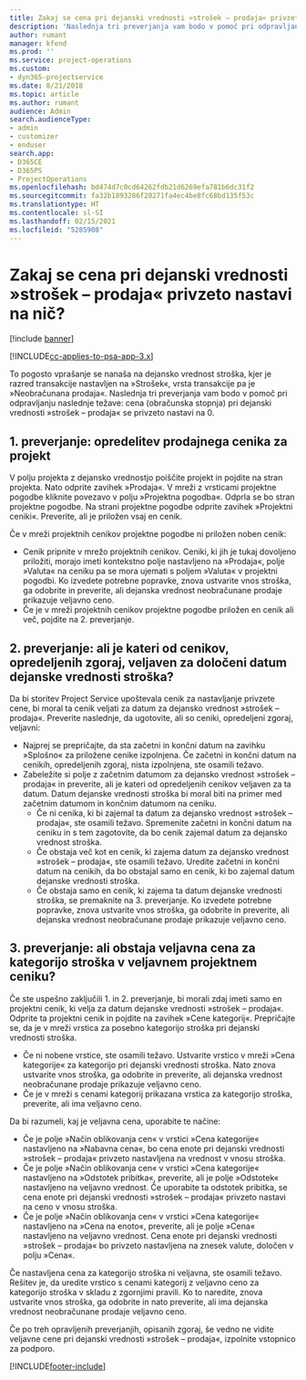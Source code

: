 ```yaml
---
title: Zakaj se cena pri dejanski vrednosti »strošek – prodaja« privzeto nastavi na nič?
description: 'Naslednja tri preverjanja vam bodo v pomoč pri odpravljanju naslednje težave: cena pri dejanski vrednosti »strošek – prodaja« se privzeto nastavi na 0.'
author: rumant
manager: kfend
ms.prod: ''
ms.service: project-operations
ms.custom:
- dyn365-projectservice
ms.date: 8/21/2018
ms.topic: article
ms.author: rumant
audience: Admin
search.audienceType:
- admin
- customizer
- enduser
search.app:
- D365CE
- D365PS
- ProjectOperations
ms.openlocfilehash: bd474d7c0cd64262fdb21d6269efa781b6dc31f2
ms.sourcegitcommit: fa32b1893286f20271fa4ec4be8fc68bd135f53c
ms.translationtype: HT
ms.contentlocale: sl-SI
ms.lasthandoff: 02/15/2021
ms.locfileid: "5285908"
---
```

# <a name="why-is-the-price-defaulting-to-zero-on-expense-sales-actuals"></a>Zakaj se cena pri dejanski vrednosti »strošek – prodaja« privzeto nastavi na nič?

[!include [banner](../includes/psa-now-project-operations.md)]

[!INCLUDE[cc-applies-to-psa-app-3.x](../includes/cc-applies-to-psa-app-3x.md)]

To pogosto vprašanje se nanaša na dejansko vrednost stroška, kjer je razred transakcije nastavljen na »Strošek«, vrsta transakcije pa je »Neobračunana prodaja«. Naslednja tri preverjanja vam bodo v pomoč pri odpravljanju naslednje težave: cena (obračunska stopnja) pri dejanski vrednosti »strošek – prodaja« se privzeto nastavi na 0.

## <a name="check-1-identify-the-sales-price-list-for-project"></a>1. preverjanje: opredelitev prodajnega cenika za projekt

V polju projekta z dejansko vrednostjo poiščite projekt in pojdite na stran projekta. Nato odprite zavihek »Prodaja«. V mreži z vrsticami projektne pogodbe kliknite povezavo v polju »Projektna pogodba«. Odprla se bo stran projektne pogodbe. Na strani projektne pogodbe odprite zavihek »Projektni ceniki«. Preverite, ali je priložen vsaj en cenik.

Če v mreži projektnih cenikov projektne pogodbe ni priložen noben cenik:

- Cenik pripnite v mrežo projektnih cenikov. Ceniki, ki jih je tukaj dovoljeno priložiti, morajo imeti kontekstno polje nastavljeno na »Prodaja«, polje »Valuta« na ceniku pa se mora ujemati s poljem »Valuta« v projektni pogodbi. Ko izvedete potrebne popravke, znova ustvarite vnos stroška, ga odobrite in preverite, ali dejanska vrednost neobračunane prodaje prikazuje veljavno ceno.
- Če je v mreži projektnih cenikov projektne pogodbe priložen en cenik ali več, pojdite na 2. preverjanje.

## <a name="check-2-are-any-of-the-price-lists-identified-above-valid-for-the-specific-date-of-the-expense-actual"></a>2. preverjanje: ali je kateri od cenikov, opredeljenih zgoraj, veljaven za določeni datum dejanske vrednosti stroška?

Da bi storitev Project Service upoštevala cenik za nastavljanje privzete cene, bi moral ta cenik veljati za datum za dejansko vrednost »strošek – prodaja«. Preverite naslednje, da ugotovite, ali so ceniki, opredeljeni zgoraj, veljavni:

- Najprej se prepričajte, da sta začetni in končni datum na zavihku »Splošno« za priložene cenike izpolnjena. Če začetni in končni datum na cenikih, opredeljenih zgoraj, nista izpolnjena, ste osamili težavo. 
- Zabeležite si polje z začetnim datumom za dejansko vrednost »strošek – prodaja« in preverite, ali je kateri od opredeljenih cenikov veljaven za ta datum. Datum dejanske vrednosti stroška bi moral biti na primer med začetnim datumom in končnim datumom na ceniku. 
    - Če ni cenika, ki bi zajemal ta datum za dejansko vrednost »strošek – prodaja«, ste osamili težavo. Spremenite začetni in končni datum na ceniku in s tem zagotovite, da bo cenik zajemal datum za dejansko vrednost stroška. 
    - Če obstaja več kot en cenik, ki zajema datum za dejansko vrednost »strošek – prodaja«, ste osamili težavo. Uredite začetni in končni datum na cenikih, da bo obstajal samo en cenik, ki bo zajemal datum dejanske vrednosti stroška. 
    - Če obstaja samo en cenik, ki zajema ta datum dejanske vrednosti stroška, se premaknite na 3. preverjanje.
Ko izvedete potrebne popravke, znova ustvarite vnos stroška, ga odobrite in preverite, ali dejanska vrednost neobračunane prodaje prikazuje veljavno ceno.

## <a name="check-3-is-there-a-valid-price-for-the-expense-category-in-the-applicable-project-price-list"></a>3. preverjanje: ali obstaja veljavna cena za kategorijo stroška v veljavnem projektnem ceniku? 

Če ste uspešno zaključili 1. in 2. preverjanje, bi morali zdaj imeti samo en projektni cenik, ki velja za datum dejanske vrednosti »strošek – prodaja«. Odprite ta projektni cenik in pojdite na zavihek »Cene kategorij«. Prepričajte se, da je v mreži vrstica za posebno kategorijo stroška pri dejanski vrednosti stroška.
 
- Če ni nobene vrstice, ste osamili težavo. Ustvarite vrstico v mreži »Cena kategorije« za kategorijo pri dejanski vrednosti stroška. Nato znova ustvarite vnos stroška, ga odobrite in preverite, ali dejanska vrednost neobračunane prodaje prikazuje veljavno ceno. 
- Če je v mreži s cenami kategorij prikazana vrstica za kategorijo stroška, preverite, ali ima veljavno ceno.

Da bi razumeli, kaj je veljavna cena, uporabite te načine:

- Če je polje »Način oblikovanja cen« v vrstici »Cena kategorije« nastavljeno na »Nabavna cena«, bo cena enote pri dejanski vrednosti »strošek – prodaja« privzeto nastavljena na vrednost v vnosu stroška.
- Če je polje »Način oblikovanja cen« v vrstici »Cena kategorije« nastavljeno na »Odstotek pribitka«, preverite, ali je polje »Odstotek« nastavljeno na veljavno vrednost. Če uporabite ta odstotek pribitka, se cena enote pri dejanski vrednosti »strošek – prodaja« privzeto nastavi na ceno v vnosu stroška.
- Če je polje »Način oblikovanja cen« v vrstici »Cena kategorije« nastavljeno na »Cena na enoto«, preverite, ali je polje »Cena« nastavljeno na veljavno vrednost. Cena enote pri dejanski vrednosti »strošek – prodaja« bo privzeto nastavljena na znesek valute, določen v polju »Cena«.

Če nastavljena cena za kategorijo stroška ni veljavna, ste osamili težavo. Rešitev je, da uredite vrstico s cenami kategorij z veljavno ceno za kategorijo stroška v skladu z zgornjimi pravili. Ko to naredite, znova ustvarite vnos stroška, ga odobrite in nato preverite, ali ima dejanska vrednost neobračunane prodaje veljavno ceno.

Če po treh opravljenih preverjanjih, opisanih zgoraj, še vedno ne vidite veljavne cene pri dejanski vrednosti »strošek – prodaja«, izpolnite vstopnico za podporo.




[!INCLUDE[footer-include](../includes/footer-banner.md)]